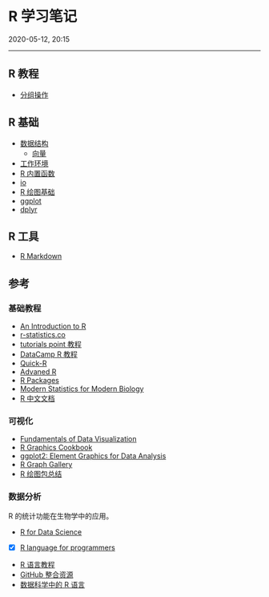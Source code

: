 # R 学习笔记

2020-05-12, 20:15
***

## R 教程

- [分组操作](tutorial/group_manipulation.md)

## R 基础

- [数据结构](basic/data.md)
  - [向量](basic/data_vector.md)
- [工作环境](basic/environment.md)
- [R 内置函数](basic/function.md)
- [io](basic/io.md)
- [R 绘图基础](plot/0_plot_toc.md)
- [ggplot](ggplot2/0_ggplot2_toc.md)
- [dplyr](dplyr/0_dplyr_toc.md)

## R 工具

- [R Markdown](r_markdown/1_intro.md)

## 参考

### 基础教程

- [An Introduction to R](https://cran.r-project.org/doc/manuals/R-intro.html)
- [r-statistics.co](http://r-statistics.co/)
- [tutorials point 教程](https://www.tutorialspoint.com/r/index.htm)
- [DataCamp R 教程](https://www.datacamp.com/courses/free-introduction-to-r)
- [Quick-R](https://www.statmethods.net/index.html)
- [Advaned R](https://adv-r.hadley.nz/)
- [R Packages](https://r-pkgs.org/)
- [Modern Statistics for Modern Biology](https://www.huber.embl.de/msmb/index.html)
- [R 中文文档](https://github.com/dingguohui)

### 可视化

- [Fundamentals of Data Visualization](https://serialmentor.com/dataviz/)
- [R Graphics Cookbook](http://www.cookbook-r.com/Graphs/)
- [ggplot2: Element Graphics for Data Analysis](https://ggplot2-book.org/)
- [R Graph Gallery](https://www.r-graph-gallery.com/)
- [R 绘图包总结](https://cran.r-project.org/web/views/Graphics.html)

### 数据分析

R 的统计功能在生物学中的应用。

- [R for Data Science](https://r4ds.had.co.nz/)
- [x] [R language for programmers](https://www.johndcook.com/blog/r_language_for_programmers/)
- [R 语言教程](http://www.math.pku.edu.cn/teachers/lidf/docs/Rbook/html/_Rbook/index.html)
- [GitHub 整合资源](https://github.com/ujjwalkarn/DataScienceR)
- [数据科学中的 R 语言](https://bookdown.org/wangminjie/R4DS/intro-R.html)
